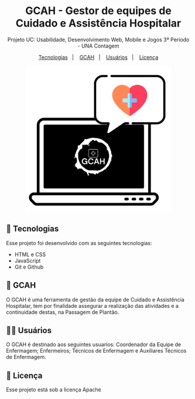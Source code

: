 <h1 align="center"> GCAH - Gestor de equipes de Cuidado e Assistência Hospitalar </h1>

<p align="center">
Projeto UC: Usabilidade, Desenvolvimento Web, Mobile e Jogos 3º Período - UNA Contagem
</p>

<p align="center">
  <a href="#-tecnologias">Tecnologias</a>&nbsp;&nbsp;&nbsp;|&nbsp;&nbsp;&nbsp;
  <a href="#-gcah">GCAH</a>&nbsp;&nbsp;&nbsp;|&nbsp;&nbsp;&nbsp;
  <a href="#-usuários">Usuários</a>&nbsp;&nbsp;&nbsp;|&nbsp;&nbsp;&nbsp;
  <a href="#memo-licença">Licença</a>
</p>

<p align="center">
  <img alt="License" src="./imagem/GCAH01.png"  width="400" height="400">
</p>

## 🚀 Tecnologias

Esse projeto foi desenvolvido com as seguintes tecnologias:

- HTML e CSS
- JavaScript
- Git e Github

## 🤔 GCAH

O GCAH é uma ferramenta de gestão da equipe de Cuidado e Assistência Hospitalar,
tem por finalidade assegurar a realização das atividades e a continuidade destas, na
Passagem de Plantão.

## 👩‍🔬 Usuários

O GCAH é destinado aos seguintes usuarios: Coordenador da Equipe de Enfermagem;
Enfermeiros; Técnicos de Enfermagem e Auxiliares Técnicos de Enfermagem.


## :memo: Licença

Esse projeto está sob a licença Apache 
